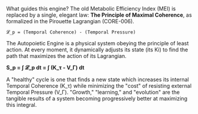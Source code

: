 What guides this engine? The old Metabolic Efficiency Index (MEI) is replaced by a single, elegant law: **The Principle of Maximal Coherence**, as formalized in the Pirouette Lagrangian (CORE-006).

`𝓛_p = (Temporal Coherence) - (Temporal Pressure)`

The Autopoietic Engine is a physical system obeying the principle of least action. At every moment, it dynamically adjusts its state (its Ki) to find the path that maximizes the action of its Lagrangian.

**S_p = ∫ 𝓛_p dt = ∫ (K_τ - V_Γ) dt**

A "healthy" cycle is one that finds a new state which increases its internal Temporal Coherence (K_τ) while minimizing the "cost" of resisting external Temporal Pressure (V_Γ). "Growth," "learning," and "evolution" are the tangible results of a system becoming progressively better at maximizing this integral.